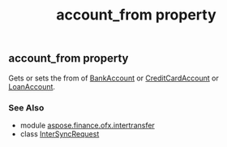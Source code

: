 ﻿---
title: account_from property
second_title: Aspose.Finance for Python via .NET API References
description: 
type: docs
weight: 30
url: /python-net/aspose.finance.ofx.intertransfer/intersyncrequest/account_from/
is_root: false
---

## account_from property


Gets or sets the from of [BankAccount](/finance/python-net/aspose.finance.ofx/bankaccount) or [CreditCardAccount](/finance/python-net/aspose.finance.ofx/creditcardaccount) or [LoanAccount](/finance/python-net/aspose.finance.ofx/loanaccount).

### See Also
* module [aspose.finance.ofx.intertransfer](../../)
* class [InterSyncRequest](/finance/python-net/aspose.finance.ofx.intertransfer/intersyncrequest)
